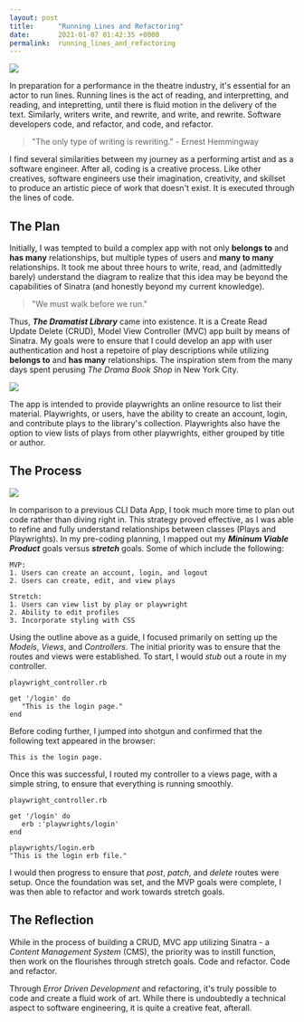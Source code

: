 ```yaml
---
layout: post
title:      "Running Lines and Refactoring"
date:       2021-01-07 01:42:35 +0000
permalink:  running_lines_and_refactoring
---
```


![](https://howtodrama.com/wp-content/uploads/2019/02/audience-auditorium-back-view-713149-1080x675.jpg)

In preparation for a performance in the theatre industry, it's essential for an actor to run lines. Running lines is the act of reading, and interpretting, and reading, and intepretting, until there is fluid motion in the delivery of the text. Similarly, writers write, and rewrite, and write, and rewrite. Software developers code, and refactor, and code, and refactor.

> "The only type of writing is rewriting." - Ernest Hemmingway

I find several similarities between my journey as a performing artist and as a software engineer. After all, coding is a creative process. Like other creatives, software engineers use their imagination, creativity, and skillset to produce an artistic piece of work that doesn't exist. It is executed through the lines of code.

## The Plan

Initially, I was tempted to build a complex app with not only **belongs to** and **has many** relationships, but multiple types of users and **many to many** relationships. It took me about three hours to write, read, and (admittedly barely) understand the diagram to realize that this idea may be beyond the capabilities of Sinatra (and honestly beyond my current knowledge).

> "We must walk before we run."

Thus, ***The Dramatist Library*** came into existence. It is a Create Read Update Delete (CRUD), Model View Controller (MVC) app built by means of Sinatra. My goals were to ensure that I could develop an app with user authentication and host a repetoire of play descriptions while utilizing  **belongs to** and **has many** relationships. The inspiration stem from the many days spent perusing *The Drama Book Shop* in New York City. 

![](https://3.bp.blogspot.com/-V5GAOPTapZc/XL0TrgYPrzI/AAAAAAABNb0/rWlr4oyLr_MruqgbBkSCxqJSC68o0hhUQCLcBGAs/s1600/photo.jpg)

The app is intended to provide playwrights an online resource to list their material. Playwrights, or users, have the ability to create an account, login, and contribute plays to the library's collection. Playwrights also have the option to view lists of plays from other playwrights, either grouped by title or author.

## The Process

![](https://i.cbc.ca/1.3473565.1489087511!/fileImage/httpImage/image.jpg_gen/derivatives/16x9_780/programming-code.jpg)

In comparison to a previous CLI Data App, I took much more time to plan out code rather than diving right in. This strategy proved effective, as I was able to refine and fully understand relationships between classes (Plays and Playwrights). In my pre-coding planning, I mapped out my ***Mininum Viable Product*** goals versus ***stretch*** goals. Some of which include the following:

```
MVP: 
1. Users can create an account, login, and logout
2. Users can create, edit, and view plays

Stretch: 
1. Users can view list by play or playwright
2. Ability to edit profiles
3. Incorporate styling with CSS
```

Using the outline above as a guide, I focused primarily on setting up the *Models*, *Views*, and *Controllers*. The initial priority was to ensure that the routes and views were established. To start, I would *stub* out a route in my controller.

```
playwright_controller.rb

get '/login' do
   "This is the login page."
end
```

Before coding further, I jumped into shotgun and confirmed that the following text appeared in the browser:

```
This is the login page.
```

Once this was successful, I routed my controller to a views page, with a simple string, to ensure that everything is running smoothly.

```
playwright_controller.rb

get '/login' do
   erb :'playwrights/login'
end

playwrights/login.erb
"This is the login erb file."
```

I would then progress to ensure that *post*, *patch*, and *delete* routes were setup. Once the foundation was set, and the MVP goals were complete, I was then able to refactor and work towards stretch goals. 

## The Reflection

While in the process of building a CRUD, MVC app utilizing Sinatra - a *Content Management System* (CMS), the priority was to instill function, then work on the flourishes through stretch goals. Code and refactor. Code and refactor.

Through *Error Driven Development* and refactoring, it's truly possible to code and create a fluid work of art. While there is undoubtedly a technical aspect to software engineering, it is quite a creative feat, afterall. 


